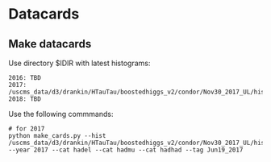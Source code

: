 # Datacards

## Make datacards

Use directory $IDIR with latest histograms:
```
2016: TBD
2017: /uscms_data/d3/drankin/HTauTau/boostedhiggs_v2/condor/Nov30_2017_UL/hists_sum_
2018: TBD
```

Use the following commmands:
```
# for 2017
python make_cards.py --hist /uscms_data/d3/drankin/HTauTau/boostedhiggs_v2/condor/Nov30_2017_UL/hists_sum_ --year 2017 --cat hadel --cat hadmu --cat hadhad --tag Jun19_2017
```